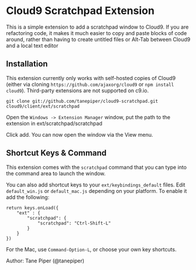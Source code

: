 Cloud9 Scratchpad Extension
==================================

This is a simple extension to add a scratchpad window to Cloud9. If you are
refactoring code, it makes it much easier to copy and paste blocks of code
around, rather than having to create untitled files or Alt-Tab between Cloud9
and a local text editor

Installation
------------

This extension currently only works with self-hosted copies of Cloud9 (either via
cloning `https://github.com/ajaxorg/cloud9` or `npm install cloud9`).  Third-party
extensions are not supported on c9.io.

    git clone git://github.com/tanepiper/cloud9-scratchpad.git cloud9/client/ext/scratchpad

Open the `Windows -> Extension Manager` window, put the path to the extension in
    ext/scratchpad/scratchpad

Click add.  You can now open the window via the View menu.

Shortcut Keys & Command
-----------------------
This extension comes with the `scratchpad` command that you can type into the
command area to launch the window.

You can also add shortcut keys to your `ext/keybindings_default` files.  Edit
`default_win.js` or `default_mac.js` depending on your platform.  To enable
it add the following:

    return keys.onLoad({
        "ext" : {
            "scratchpad": {
                "scratchpad": "Ctrl-Shift-L"   
            }
        }
    })

For the Mac, use `Command-Option-L`, or choose your own key shortcuts.

Author: Tane Piper (@tanepiper)